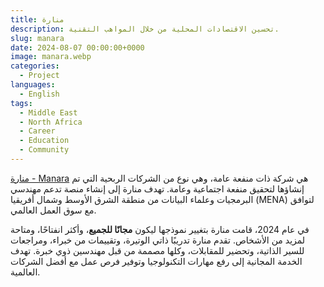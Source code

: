 ```yaml
---
title: منارة
description: تحسين الاقتصادات المحلية من خلال المواهب التقنية.
slug: manara
date: 2024-08-07 00:00:00+0000
image: manara.webp
categories:
  - Project
languages:
  - English
tags:
  - Middle East
  - North Africa
  - Career
  - Education
  - Community
---
```


[منارة - Manara](https://manara.tech/) هي شركة ذات منفعة عامة، وهي نوع من الشركات الربحية التي تم إنشاؤها لتحقيق منفعة اجتماعية وعامة. تهدف منارة إلى إنشاء منصة تدعم مهندسي البرمجيات وعلماء البيانات من منطقة الشرق الأوسط وشمال أفريقيا (MENA) لتوافق مع سوق العمل العالمي.

في عام 2024، قامت منارة بتغيير نموذجها ليكون **مجانًا للجميع**، وأكثر انفتاحًا، ومتاحة لمزيد من الأشخاص. تقدم منارة تدريبًا ذاتي الوتيرة، وتقييمات من خبراء، ومراجعات للسير الذاتية، وتحضير للمقابلات، وكلها مصممة من قبل مهندسين ذوي خبرة. تهدف الخدمة المجانية إلى رفع مهارات التكنولوجيا وتوفير فرص عمل مع أفضل الشركات العالمية.
